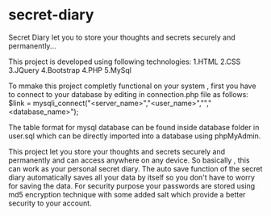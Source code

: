 # secret-diary
Secret Diary let you to store your thoughts and secrets securely and permanently...

This project is developed using following technologies:
1.HTML
2.CSS
3.JQuery
4.Bootstrap
4.PHP
5.MySql

To mmake this project completly functional on your system , first you have to connect to your database by editing in connection.php file as follows:
  $link = mysqli_connect("<server_name>","<user_name>","<password>","<database_name>");
  
  
The table format for mysql database can be found inside database folder in user.sql which can be directly imported into a database using phpMyAdmin.



This project let you store your thoughts and secrets securely and permanently and can access anywhere on any device. So basically , this can work as your personal secret diary.
The auto save function of the secret diary automatically saves all your data by itself so you don't have to worry for saving the data.
For security purpose your passwords are stored using md5 encryption technique with some added salt which provide a better security to your account.
